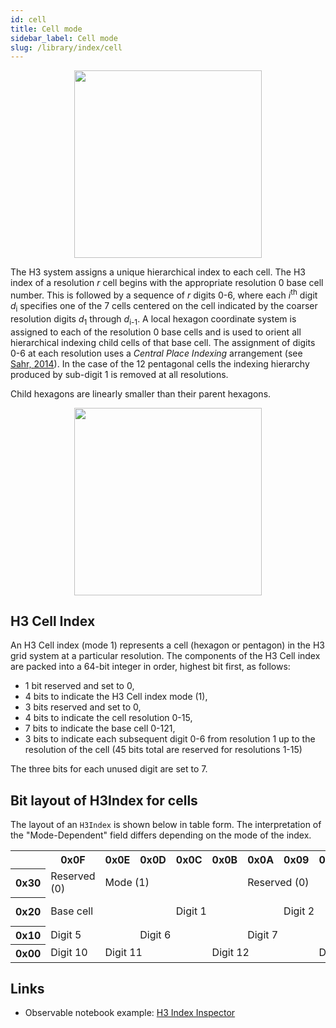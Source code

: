 ```yaml
---
id: cell
title: Cell mode
sidebar_label: Cell mode
slug: /library/index/cell
---
```


<div align="center">
  <img height="300" src="/images/cell_mode.png" />
</div>

The H3 system assigns a unique hierarchical index to each cell. The H3 index of a resolution *r* cell begins with the appropriate resolution 0 base cell number. This is followed by a sequence of *r* digits 0-6, where each *i*<sup>th</sup> digit *d*<sub>i</sub> specifies one of the 7 cells centered on the cell indicated by the coarser resolution digits *d*<sub>1</sub> through *d*<sub>i-1</sub>. A local hexagon coordinate system is assigned to each of the resolution 0 base cells and is used to orient all hierarchical indexing child cells of that base cell. The assignment of digits 0-6 at each resolution uses a *Central Place Indexing* arrangement (see [Sahr, 2014](http://webpages.sou.edu/~sahrk/sqspc/pubs/autocarto14.pdf)). In the case of the 12 pentagonal cells the indexing hierarchy produced by sub-digit 1 is removed at all resolutions.

Child hexagons are linearly smaller than their parent hexagons.

<div align="center">
  <img height="300" src="/images/cpidigits.png" />
</div>

## H3 Cell Index

An H3 Cell index (mode 1) represents a cell (hexagon or pentagon) in the H3 grid system at a particular resolution. The components of the H3 Cell index are packed into a 64-bit integer in order, highest bit first, as follows:

* 1 bit reserved and set to 0,
* 4 bits to indicate the H3 Cell index mode (1),
* 3 bits reserved and set to 0,
* 4 bits to indicate the cell resolution 0-15,
* 7 bits to indicate the base cell 0-121,
* 3 bits to indicate each subsequent digit 0-6 from resolution 1 up to the resolution of the cell (45 bits total are reserved for resolutions 1-15)

The three bits for each unused digit are set to 7.

## Bit layout of H3Index for cells

The layout of an `H3Index` is shown below in table form. The interpretation of the "Mode-Dependent" field differs depending on the mode of the index.

<table>
<tr>
  <th></th>
  <th>0x0F</th>
  <th>0x0E</th>
  <th>0x0D</th>
  <th>0x0C</th>
  <th>0x0B</th>
  <th>0x0A</th>
  <th>0x09</th>
  <th>0x08</th>
  <th>0x07</th>
  <th>0x06</th>
  <th>0x05</th>
  <th>0x04</th>
  <th>0x03</th>
  <th>0x02</th>
  <th>0x01</th>
  <th>0x00</th>
</tr>
<tr>
  <th>0x30</th>
  <td>Reserved (0)</td>
  <td colspan="4">Mode (1)</td>
  <td colspan="3">Reserved (0)</td>
  <td colspan="4">Resolution</td>
  <td colspan="4">Base cell</td>
</tr>
<tr>
  <th>0x20</th>
  <td colspan="3">Base cell</td>
  <td colspan="3">Digit 1</td>
  <td colspan="3">Digit 2</td>
  <td colspan="3">Digit 3</td>
  <td colspan="3">Digit 4</td>
  <td>Digit 5</td>
</tr>
<tr>
  <th>0x10</th>
  <td colspan="2">Digit 5</td>
  <td colspan="3">Digit 6</td>
  <td colspan="3">Digit 7</td>
  <td colspan="3">Digit 8</td>
  <td colspan="3">Digit 9</td>
  <td colspan="2">Digit 10</td>
</tr>
<tr>
  <th>0x00</th>
  <td>Digit 10</td>
  <td colspan="3">Digit 11</td>
  <td colspan="3">Digit 12</td>
  <td colspan="3">Digit 13</td>
  <td colspan="3">Digit 14</td>
  <td colspan="3">Digit 15</td>
</tr>
</table>

## Links

* Observable notebook example: [H3 Index Inspector](https://observablehq.com/@nrabinowitz/h3-index-inspector?collection=@nrabinowitz/h3)
